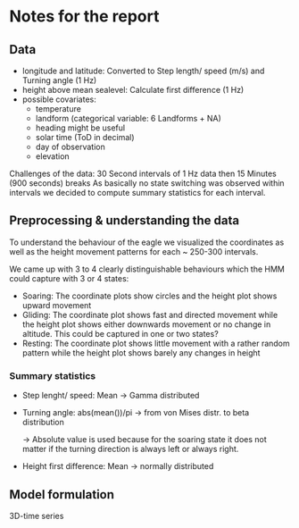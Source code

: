# Notes for the report

## Data

* longitude and latitude: Converted to Step length/ speed (m/s) and Turning angle (1 Hz)
* height above mean sealevel: Calculate first difference (1 Hz)
* possible covariates:
  * temperature
  * landform (categorical variable: 6 Landforms + NA)
  * heading might be useful
  * solar time (ToD in decimal)
  * day of observation
  * elevation

Challenges of the data: 30 Second intervals of 1 Hz data then 15 Minutes (900 seconds) breaks
As basically no state switching was observed within intervals we decided to compute summary statistics for each interval.

## Preprocessing & understanding the data

To understand the behaviour of the eagle we visualized the coordinates as well as the height movement patterns for each ~ 250-300 intervals.

We came up with 3 to 4 clearly distinguishable behaviours which the HMM could capture with 3 or 4 states:

* Soaring: The coordinate plots show circles and the height plot shows upward movement
* Gliding: The coordinate plot shows fast and directed movement while the height plot shows either downwards movement or no change in altitude. This could be captured in one or two states?
* Resting: The coordinate plot shows little movement with a rather random pattern while the height plot shows barely any changes in height


### Summary statistics

* Step lenght/ speed: Mean &rarr; Gamma distributed
* Turning angle: abs(mean())/pi &rarr; from von Mises distr. to beta distribution

  &rarr; Absolute value is used because for the soaring state it does not matter if the turning direction is always left or always right.
* Height first difference: Mean &rarr; normally distributed


## Model formulation

3D-time series
